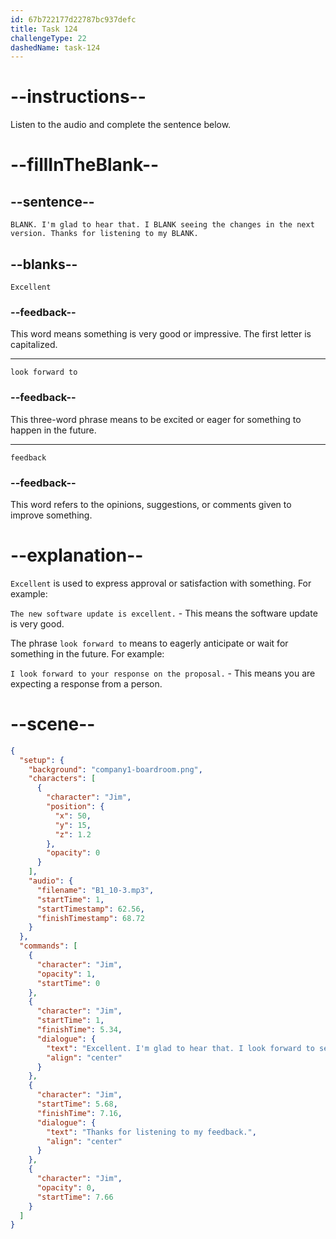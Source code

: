 ```yaml
---
id: 67b722177d22787bc937defc
title: Task 124
challengeType: 22
dashedName: task-124
---
```


<!-- (audio) Jim: Excellent. I'm glad to hear that. I look forward to seeing the changes in the next version. Thanks for listening to my feedback. -->

# --instructions--

Listen to the audio and complete the sentence below.

# --fillInTheBlank--

## --sentence--

`BLANK. I'm glad to hear that. I BLANK seeing the changes in the next version. Thanks for listening to my BLANK.`

## --blanks--

`Excellent`

### --feedback--

This word means something is very good or impressive. The first letter is capitalized.

---

`look forward to`

### --feedback--

This three-word phrase means to be excited or eager for something to happen in the future.

---

`feedback`

### --feedback--

This word refers to the opinions, suggestions, or comments given to improve something.

# --explanation--

`Excellent` is used to express approval or satisfaction with something. For example:

`The new software update is excellent.` - This means the software update is very good.

The phrase `look forward to` means to eagerly anticipate or wait for something in the future. For example:

`I look forward to your response on the proposal.` - This means you are expecting a response from a person.

# --scene--

```json
{
  "setup": {
    "background": "company1-boardroom.png",
    "characters": [
      {
        "character": "Jim",
        "position": {
          "x": 50,
          "y": 15,
          "z": 1.2
        },
        "opacity": 0
      }
    ],
    "audio": {
      "filename": "B1_10-3.mp3",
      "startTime": 1,
      "startTimestamp": 62.56,
      "finishTimestamp": 68.72
    }
  },
  "commands": [
    {
      "character": "Jim",
      "opacity": 1,
      "startTime": 0
    },
    {
      "character": "Jim",
      "startTime": 1,
      "finishTime": 5.34,
      "dialogue": {
        "text": "Excellent. I'm glad to hear that. I look forward to seeing the changes in the next version.",
        "align": "center"
      }
    },
    {
      "character": "Jim",
      "startTime": 5.68,
      "finishTime": 7.16,
      "dialogue": {
        "text": "Thanks for listening to my feedback.",
        "align": "center"
      }
    },
    {
      "character": "Jim",
      "opacity": 0,
      "startTime": 7.66
    }
  ]
}
```
